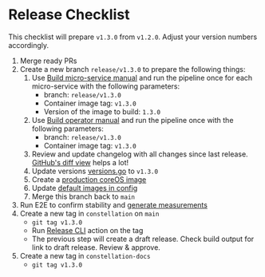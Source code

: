 # Release Checklist

This checklist will prepare `v1.3.0` from `v1.2.0`. Adjust your version numbers accordingly.

1. Merge ready PRs
2. Create a new branch `release/v1.3.0` to prepare the following things:
    1. Use [Build micro-service manual](https://github.com/edgelesssys/constellation/actions/workflows/build-micro-service-manual.yml) and run the pipeline once for each micro-service with the following parameters:
        * branch: `release/v1.3.0`
        * Container image tag: `v1.3.0`
        * Version of the image to build: `1.3.0`
    2. Use [Build operator manual](https://github.com/edgelesssys/constellation/actions/workflows/build-operator-manual.yml) and run the pipeline once with the following parameters:
        * branch: `release/v1.3.0`
        * Container image tag: `v1.3.0`
    3. Review and update changelog with all changes since last release. [GitHub's diff view](https://github.com/edgelesssys/constellation/compare/v1.2.0...main) helps a lot!
    4. Update versions [versions.go](../internal/versions/versions.go#L33-L36) to `v1.3.0`
    5. Create a [production coreOS image](/.github/workflows/build-coreos.yml)
    6. Update [default images in config](/internal/config/config.go)
    7. Merge this branch back to `main`
3. Run E2E to confirm stability and [generate measurements](/.github/workflows/e2e-test-manual.yml)
4. Create a new tag in `constellation` on `main`
    * `git tag v1.3.0`
    * Run [Release CLI](https://github.com/edgelesssys/constellation/actions/workflows/release-cli.yml) action on the tag
    * The previous step will create a draft release. Check build output for link to draft release. Review & approve.
5. Create a new tag in `constellation-docs`
    * `git tag v1.3.0`
